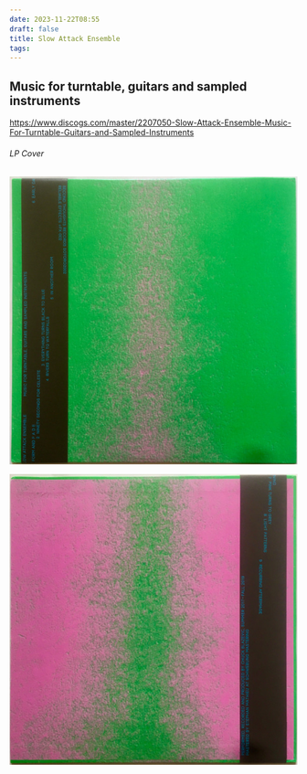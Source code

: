 ```yaml
---
date: 2023-11-22T08:55
draft: false
title: Slow Attack Ensemble
tags:
---
```


## Music for turntable, guitars and sampled instruments

https://www.discogs.com/master/2207050-Slow-Attack-Ensemble-Music-For-Turntable-Guitars-and-Sampled-Instruments

###### LP Cover

![Rugged texture with fluor colors ranging from mostly green to a center, vertical pink smudge. Has a black ribbon to the left side with the album details written in blue](../attachment/vsc-paste/slow_attack_ensemble-231122090216.png)

![This is the back cover and it's a similar texture but with inverted colors in relation to the front. The same black ribbon goes to the back, now showing to the sight with more written details](../attachment/vsc-paste/slow_attack_ensemble-231122090323.png)
